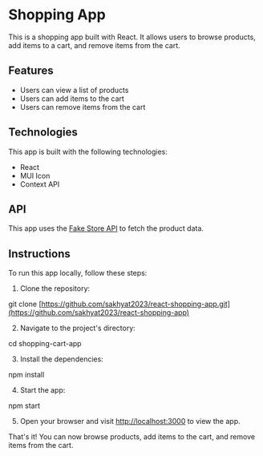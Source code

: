 # Shopping App

This is a shopping app built with React. It allows users to browse products, add items to a cart, and remove items from the cart.

## Features

- Users can view a list of products
- Users can add items to the cart
- Users can remove items from the cart

## Technologies

This app is built with the following technologies:

- React
- MUI Icon
- Context API

## API

This app uses the [Fake Store API](https://fakestoreapi.com/) to fetch the product data.

## Instructions

To run this app locally, follow these steps:

1. Clone the repository:


git clone [https://github.com/sakhyat2023/react-shopping-app.git](https://github.com/sakhyat2023/react-shopping-app)


2. Navigate to the project's directory:


cd shopping-cart-app


3. Install the dependencies:


npm install


4. Start the app:


npm start


5. Open your browser and visit [http://localhost:3000](http://localhost:3000) to view the app.

That's it! You can now browse products, add items to the cart, and remove items from the cart.
